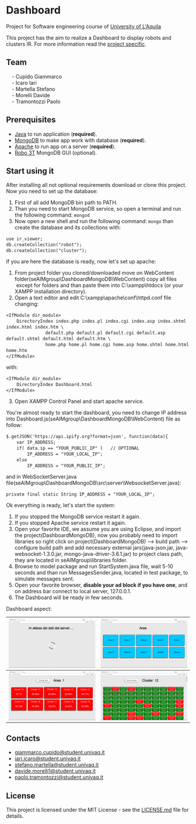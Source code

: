 # Dashboard

Project for Software engineering course of [University of L'Aquila](http://univaq.it)

This project has the aim to realize a Dashboard to display robots and clusters IR.
For more information read the [project specific](doc/Progetto_Soft_Eng_2017-2018.pdf).

## Team

&nbsp;&nbsp;&nbsp;&nbsp;\- Cupido Giammarco  
&nbsp;&nbsp;&nbsp;&nbsp;\- Icaro Iari  
&nbsp;&nbsp;&nbsp;&nbsp;\- Martella Stefano  
&nbsp;&nbsp;&nbsp;&nbsp;\- Morelli Davide  
&nbsp;&nbsp;&nbsp;&nbsp;\- Tramontozzi Paolo

## Prerequisites

- [Java](https://www.java.com/it/download/) to run application (**required**).
- [MongoDB](https://www.mongodb.com/download-center#community) to make app work with database (**required**).
- [Apache](https://www.apachefriends.org/it/download.html) to run app on a server (**required**).
- [Robo 3T](https://robomongo.org/) MongoDB GUI (optional).

## Start using it

After installing all not optional requirements download or clone this project.
Now you need to set up the database:

1. First of all add MongoDB bin path to PATH.
2. Than you need to start MongoDB service, so open a terminal and run the following command:
   `mongod`
3. Now open a new shell and run the following command: 
   `mongo`
   than create the database and its collections with:
```
use ir_viewer;
db.createCollection("robot");
db.createCollection("cluster");
```  
If you are here the database is ready, now let's set up apache:

1. From project folder you cloned/downloaded move on WebContent folder(seAIMgroup\DashboardMongoDB\WebContent) copy all files    except for folders and than paste them into C:\xampp\htdocs (or your XAMPP installation directory).
2. Open a text editor and edit C:\xampp\apache\conf\httpd.conf file changing:
```
<IfModule dir_module>
    DirectoryIndex index.php index.pl index.cgi index.asp index.shtml index.html index.htm \
	           default.php default.pl default.cgi default.asp default.shtml default.html default.htm \
	           home.php home.pl home.cgi home.asp home.shtml home.html home.htm
</IfModule>
```
with:
```
<IfModule dir_module>
    DirectoryIndex Dashboard.html
</IfModule>
```
3. Open XAMPP Control Panel and start apache service.

You're almost ready to start the dashboard, you need to change IP address into Dashboard.js(seAIMgroup\DashboardMongoDB\WebContent)     file as follow:
```
$.getJSON('https://api.ipify.org?format=json', function(data){
	var IP_ADDRESS;
	if( data.ip == "YOUR_PUBLIC_IP" )   // OPTIONAL
		IP_ADDRESS = "YOUR_LOCAL_IP";
	else
		IP_ADDRESS = "YOUR_PUBLIC_IP";
```
and in WebSocketServer.java file(seAIMgroup\DashboardMongoDB\src\server\WebsocketServer.java):
```
private final static String IP_ADDRESS = "YOUR_LOCAL_IP";
```

Ok everything is ready, let's start the system:

1. If you stopped the MongoDB service restart it again.
2. If you stopped Apache service restart it again.
3. Open your favorite IDE, we assume you are using Eclipse, and import the project(DashboardMongoDB), now you probably need to import      libraries so right click on project(DashboardMongoDB) --> build path --> configure build path and add necessary
external jars(java-json.jar, java-websocket-1.3.0.jar, mongo-java-driver-3.6.1.jar) to project class path, they are located in 	      seAIMgroup\libraries folder.
4. Browse to model package and run StartSystem.java file, wait 5-10 seconds and than run MessagesSender.java, located in test package,
to simulate messages sent.
5. Open your favorite browser, **disable your ad block if you have one**, and on address bar connect to local server, 127.0.0.1.
6. The Dashboard will be ready in few seconds.

Dashboard aspect:

![screen0](screenshots/loading.PNG) | ![screen1](screenshots/areas.PNG)
--- | ---  
![screen2](screenshots/clusters.PNG) | ![screen3](screenshots/robots.PNG)

## Contacts

- giammarco.cupido@student.univaq.it
- iari.icaro@student.univaq.it
- stefano.martella@student.univaq.it
- davide.morelli1@student.univaq.it
- paolo.tramontozzi@student.univaq.it


## License

This project is licensed under the MIT License - see the [LICENSE.md](LICENSE.md) file for details.
